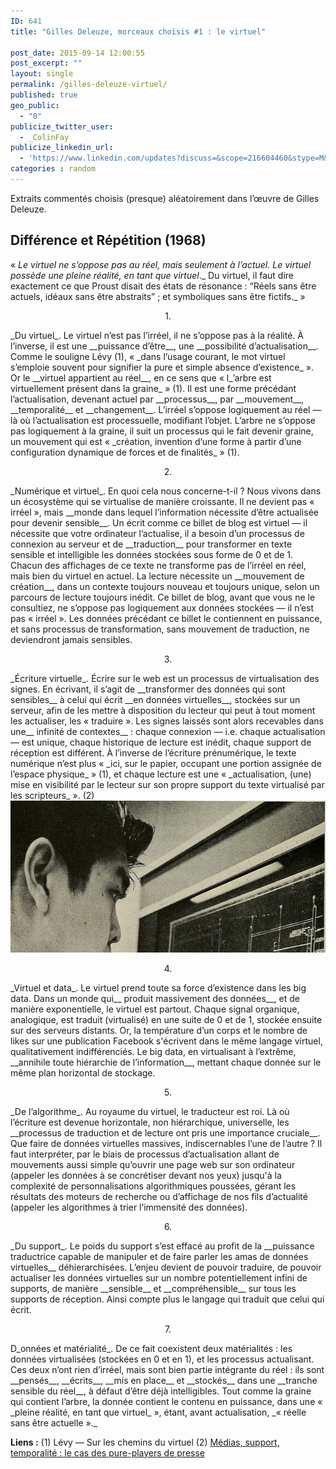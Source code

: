 ```yaml
---
ID: 641
title: "Gilles Deleuze, morceaux choisis #1 : le virtuel"

post_date: 2015-09-14 12:00:55
post_excerpt: ""
layout: single
permalink: /gilles-deleuze-virtuel/
published: true
geo_public:
  - "0"
publicize_twitter_user:
  - _ColinFay
publicize_linkedin_url:
  - 'https://www.linkedin.com/updates?discuss=&scope=216604460&stype=M&topic=6049144595290292224&type=U&a=wFHv'
categories : random
---
```


Extraits commentés choisis (presque) aléatoirement dans l’œuvre de Gilles Deleuze.

<!--more-->
## Différence et Répétition (1968)
« _Le virtuel ne s’oppose pas au réel, mais seulement à l’actuel. Le virtuel possède une pleine réalité, en tant que virtuel_._ Du virtuel, il faut dire exactement ce que Proust disait des états de résonance : “Réels sans être actuels, idéaux sans être abstraits” ; et symboliques sans être fictifs._ »
<p style="text-align: center;">1.</p>
_Du virtuel_. Le virtuel n’est pas l’irréel, il ne s’oppose pas à la réalité. À l’inverse, il est une __puissance d’être__, une __possibilité d’actualisation__. Comme le souligne Lévy (1), « _dans l’usage courant, le mot virtuel s’emploie souvent pour signifier la pure et simple absence d’existence_ ». Or le __virtuel appartient au réel__, en ce sens que « l_’arbre est virtuellement présent dans la graine_ » (1). Il est une forme précédant l’actualisation, devenant actuel par __processus__, par __mouvement__, __temporalité__ et __changement__. L’irréel s’oppose logiquement au réel — là où l’actualisation est processuelle, modifiant l’objet. L’arbre ne s’oppose pas logiquement à la graine, il suit un processus qui le fait devenir graine, un mouvement qui est « _création, invention d’une forme à partir d’une configuration dynamique de forces et de finalités_ » (1).
<p style="text-align: center;">2.</p>
_Numérique et virtuel_. En quoi cela nous concerne-t-il ? Nous vivons dans un écosystème qui se virtualise de manière croissante. Il ne devient pas « irréel », mais __monde dans lequel l’information nécessite d’être actualisée pour devenir sensible__. Un écrit comme ce billet de blog est virtuel — il nécessite que votre ordinateur l’actualise, il a besoin d’un processus de connexion au serveur et de __traduction__ pour transformer en texte sensible et intelligible les données stockées sous forme de 0 et de 1. Chacun des affichages de ce texte ne transforme pas de l’irréel en réel, mais bien du virtuel en actuel. La lecture nécessite un __mouvement de création__, dans un contexte toujours nouveau et toujours unique, selon un parcours de lecture toujours inédit. Ce billet de blog, avant que vous ne le consultiez, ne s’oppose pas logiquement aux données stockées — il n’est pas « irréel ». Les données précédant ce billet le contiennent en puissance, et sans processus de transformation, sans mouvement de traduction, ne deviendront jamais sensibles.
<p style="text-align: center;">3.</p>
_Écriture virtuelle_. Écrire sur le web est un processus de virtualisation des signes. En écrivant, il s’agit de __transformer des données qui sont sensibles__ à celui qui écrit __en données virtuelles__, stockées sur un serveur, afin de les mettre à disposition du lecteur qui peut à tout moment les actualiser, les « traduire ». Les signes laissés sont alors recevables dans une__ infinité de contextes__ : chaque connexion — i.e. chaque actualisation — est unique, chaque historique de lecture est inédit, chaque support de réception est différent. À l’inverse de l’écriture prénumérique, le texte numérique n’est plus « _ici, sur le papier, occupant une portion assignée de l’espace physique_ » (1), et chaque lecture est une « _actualisation, (une) mise en visibilité par le lecteur sur son propre support du texte virtualisé par les scripteurs_ ». (2)

<img class="aligncenter size-full wp-image-714" src="/assets/img/blog/algorithme-big-data.jpg" alt="Algorithme-big-data" width="640" height="243" />
<p style="text-align: center;">4.</p>
_Virtuel et data_. Le virtuel prend toute sa force d’existence dans les big data. Dans un monde qui__ produit massivement des données__, et de manière exponentielle, le virtuel est partout. Chaque signal organique, analogique, est traduit (virtualisé) en une suite de 0 et de 1, stockée ensuite sur des serveurs distants. Or, la température d’un corps et le nombre de likes sur une publication Facebook s'écrivent dans le même langage virtuel, qualitativement indifférenciés. Le big data, en virtualisant à l’extrême, __annihile toute hiérarchie de l’information__, mettant chaque donnée sur le même plan horizontal de stockage.
<p style="text-align: center;">5.</p>
_De l’algorithme_. Au royaume du virtuel, le traducteur est roi. Là où l’écriture est devenue horizontale, non hiérarchique, universelle, les __processus de traduction et de lecture ont pris une importance cruciale__. Que faire de données virtuelles massives, indiscernables l’une de l’autre ? Il faut interpréter, par le biais de processus d’actualisation allant de mouvements aussi simple qu’ouvrir une page web sur son ordinateur (appeler les données à se concrétiser devant nos yeux) jusqu'à la complexité de personnalisations algorithmiques poussées, gérant les résultats des moteurs de recherche ou d’affichage de nos fils d’actualité (appeler les algorithmes à trier l’immensité des données).
<p style="text-align: center;">6.</p>
_Du support_. Le poids du support s’est effacé au profit de la __puissance traductrice capable de manipuler et de faire parler les amas de données virtuelles__ déhierarchisées. L’enjeu devient de pouvoir traduire, de pouvoir actualiser les données virtuelles sur un nombre potentiellement infini de supports, de manière __sensible__ et __compréhensible__ sur tous les supports de réception. Ainsi compte plus le langage qui traduit que celui qui écrit.
<p style="text-align: center;">7.</p>
D_onnées et matérialité_. De ce fait coexistent deux matérialités : les données virtualisées (stockées en 0 et en 1), et les processus actualisant. Ces deux n’ont rien d’irréel, mais sont bien partie intégrante du réel : ils sont __pensés__, __écrits__, __mis en place__ et __stockés__ dans une __tranche sensible du réel__, à défaut d’être déjà intelligibles. Tout comme la graine qui contient l’arbre, la donnée contient le contenu en puissance, dans une « _pleine réalité, en tant que virtuel_ », étant, avant actualisation, _« réelle sans être actuelle »._

__Liens :__
(1) Lévy — Sur les chemins du virtuel
(2) <a href="http://dumas.ccsd.cnrs.fr/dumas-01130211/document" target="_blank">Médias, support, temporalité : le cas des pure-players de presse</a>

&nbsp;

